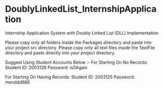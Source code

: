 # DoublyLinkedList_InternshipApplication
Internship Application System with Doubly Linked List (DLL) Implementation

Please copy only all folders inside the Packages directory and paste into your project src directory.
Please copy only all text files inside the TextFile directory and paste directly into your project directory. 

Suggest Using Student Accounts Below :-
For Starting On No Records:
Student ID: 2003128
Password: is5Again

For Starting On Having Records:
Student ID: 2003125
Password: menddd666
